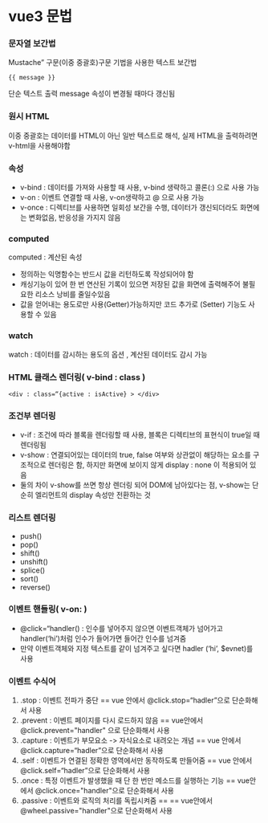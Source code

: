 # vue3 문법

### 문자열 보간법 
 Mustache” 구문(이중 중괄호)구문 기법을 사용한 텍스트 보간법  
 ``` 
 {{ message }}
 ```
 단순 텍스트 출력 message 속성이 변경될 때마다 갱신됨 

###  원시 HTML 
이중 중괄호는 데이터를 HTML이 아닌 일반 텍스트로 해석, 실제 HTML을 출력하려면 v-html을 사용해야함
### 속성
* v-bind : 데이터를 가져와 사용할 때 사용, v-bind 생략하고 콜론(:) 으로 사용 가능  
* v-on : 이벤트 연결할 때 사용, v-on생략하고 @ 으로 사용 가능 
* v-once : 디렉티브를 사용하면 일회성 보간을 수행, 데이터가 갱신되더라도 화면에는 변화없음, 반응성을 가지지 않음  
### computed 
computed : 계산된 속성
* 정의하는 익명함수는 반드시 값을 리턴하도록 작성되어야 함
* 캐싱기능이 있어 한 번 연산된 기록이 있으면 저장된 값을 화면에 출력해주어 불필요한 리소스 낭비를 줄일수있음
* 값을 얻어내는 용도로만 사용(Getter)가능하지만 코드 추가로 (Setter) 기능도 사용할 수 있음
### watch 
watch : 데이터를 감시하는 용도의 옵션 , 계산된 데이터도 감시 가능

### HTML 클래스 렌더링( v-bind : class )  
```
<div : class=“{active : isActive} > </div>  
```

### 조건부 렌더링
* v-if : 조건에 따라 블록을 렌더링할 때 사용, 블록은 디렉티브의 표현식이 true일 때 렌더링됨   
* v-show : 연결되어있는 데이터의 true, false 여부와 상관없이 해당하는 요소를 구조적으로 렌더링은 함, 하지만 화면에 보이지 않게 display : none 이 적용되어 있음  
* 둘의 차이 v-show를 쓰면 항상 렌더링 되어 DOM에 남아있다는 점, v-show는 단순히 엘리먼트의 display 속성만 전환하는 것

### 리스트 렌더링
- push()
- pop()
- shift()
- unshift()
- splice()
- sort()
- reverse()

### 이벤트 핸들링( v-on: )
* @click=“handler() : 인수를 넣어주지 않으면 이벤트객체가 넘어가고 handler(‘hi’)처럼 인수가 들어가면 들어간 인수를 넘겨줌
* 만약 이벤트객체와 지정 텍스트를 같이 넘겨주고 싶다면 hadler (‘hi’, $evnet)를 사용

### 이벤트 수식어
1. .stop : 이벤트 전파가 중단
==  vue 안에서 @click.stop=“hadler”으로 단순화해서 사용
2. .prevent : 이벤트 페이지를 다시 로드하지 않음
 == vue안에서 @click.prevent="handler" 으로 단순화해서 사용 
3. .capture : 이벤트가 부모요소 -> 자식요소로 내려오는 개념
==  vue 안에서 @click.capture=“hadler”으로 단순화해서 사용
4. .self : 이벤트가 연결된 정확한 영역에서만 동작하도록 만들어줌 
==  vue 안에서 @click.self=“hadler”으로 단순화해서 사용
5. .once : 특정 이벤트가 발생했을 때 단 한 번만 메소드를 실행하는 기능
 == vue안에서 @click.once="handler"으로 단순화해서 사용
6. .passive : 이벤트와 로직의 처리를 독립시켜줌
==  == vue안에서 @wheel.passive="handler"으로 단순화해서 사용



